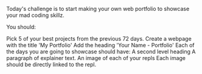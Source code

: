 Today's challenge is to start making your own web portfolio to showcase your mad coding skillz.

You should:

Pick 5 of your best projects from the previous 72 days.
Create a webpage with the title 'My Portfolio'
Add the heading 'Your Name - Portfolio'
Each of the days you are going to showcase should have:
A second level heading
A paragraph of explainer text.
An image of each of your repls
Each image should be directly linked to the repl.

